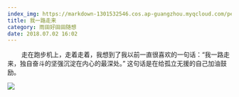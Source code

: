 ```yaml
---
index_img: https://markdown-1301532546.cos.ap-guangzhou.myqcloud.com/peipei_blog/20210921150217.jpeg
title: 我一路走来
category: 雨田好田田随想
date: 2018.07.02 16:02
---
```


        走在跑步机上，走着走着，我想到了我以前一直很喜欢的一句话：“我一路走来，独自奋斗的坚强沉淀在内心的最深处。”  这句话是在给孤立无援的自己加油鼓励。

![](https://markdown-1301532546.cos.ap-guangzhou.myqcloud.com/peipei_blog/20210921150217.jpeg)  

